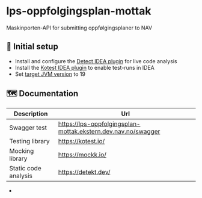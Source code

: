 # lps-oppfolgingsplan-mottak
Maskinporten-API for submitting oppfølgingsplaner to NAV

## 🚀 Initial setup
- Install and configure the [Detect IDEA plugin](https://plugins.jetbrains.com/plugin/10761-detekt) for live code analysis
- Install the [Kotest IDEA plugin](https://plugins.jetbrains.com/plugin/14080-kotest) to enable test-runs in IDEA
- Set [target JVM version](https://www.jetbrains.com/help/idea/compiler-kotlin-compiler.html#kotlin-compiler-jvm-settings) to 19

## 🗺️ Documentation
| Description          | Url                                                           |
|----------------------|---------------------------------------------------------------|
| Swagger test         | https://lps-oppfolgingsplan-mottak.ekstern.dev.nav.no/swagger |
| Testing library      | https://kotest.io/                                            |
| Mocking library      | https://mockk.io/                                             |
| Static code analysis | https://detekt.dev/                                           |

-